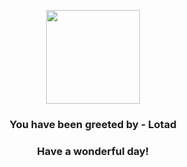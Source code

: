 <p align="center">
    <img src="https://raw.githubusercontent.com/PokeAPI/sprites/master/sprites/pokemon/270.png" width="150" height="150">
</p>
<h3 align="center">You have been greeted by - <b>Lotad</b></h3>
<h3 align="center">Have a wonderful day!</h3>
